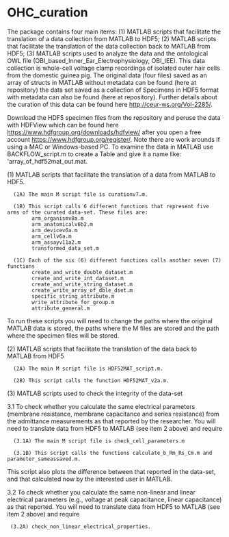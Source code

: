# OHC_curation
The package contains four main items: (1) MATLAB scripts that facilitate the translation of a data collection from MATLAB to HDF5; (2) MATLAB scripts that facilitate the translation of the data collection back to MATLAB from HDF5; (3) MATLAB scripts used to analyze the data and the ontological OWL file (OBI_based_Inner_Ear_Electrophysiology, OBI_IEE). This data collection is whole-cell voltage clamp recordings of isolated outer hair cells from the domestic guinea pig.  The original data (four files) saved as an array of structs in MATLAB without metadata can be found (here at repository) the data set saved as a collection of Specimens in HDF5 format with metadata can also be found (here at repository). Further details about the curation of this data can be found here http://ceur-ws.org/Vol-2285/.   

Download the HDF5 specimen files from the repository and peruse the data with HDFView which can be found here https://www.hdfgroup.org/downloads/hdfview/ after you open a free account https://www.hdfgroup.org/register/.  Note there are work arounds if using a MAC or Windows-based PC. 
To examine the data in MATLAB use BACKFLOW_script.m to create a Table and give it a name like: 'array_of_hdf52mat_out.mat. 

(1) MATLAB scripts that facilitate the translation of a data from MATLAB to HDF5. 

      (1A) The main M script file is curationv7.m.  
      
      (1B) This script calls 6 different functions that represent five arms of the curated data-set. These files are:
            arm_organismv8a.m
            arm_anatomicalv6b2.m
            arm_devicev6a.m
            arm_cellv6a.m
            arm_assayv11a2.m
            transformed_data_set.m
            
      (1C) Each of the six (6) different functions calls another seven (7) functions
            create_and_write_double_dataset.m
            create_and_write_int_dataset.m
            create_and_write_string_dataset.m
            create_write_array_of_dble_dset.m
            specific_string_attribute.m
            write_attribute_for_group.m
            attribute_general.m
To run these scripts you will need to change the paths where the original MATLAB data is stored, the paths where the M files are stored and the path where the specimen files will be stored. 

(2)  MATLAB scripts that facilitate the translation of the data back to MATLAB from HDF5

      (2A) The main M script file is HDF52MAT_script.m.  
      
      (2B) This script calls the function HDF52MAT_v2a.m.
      
(3) MATLAB scripts used to check the integrity of the data-set

3.1 To check whether you calculate the same electrical parameters (membrane resistance, membrane capacitance and series resistance) from the admittance measurements as that reported by the researcher. You will need to translate data from HDF5 to MATLAB (see item 2 above) and require

      (3.1A) The main M script file is check_cell_parameters.m 

      (3.1B) This script calls the functions calculate_b_Rm_Rs_Cm.m and parameter_sameassaved.m.

This script also plots the difference between that reported in the data-set, and that calculated now by the interested user in MATLAB. 

3.2 To check whether you calculate the same non-linear and linear electrical parameters (e.g., voltage at peak capacitance, linear capacitance) as that reported. You will need to translate data from HDF5 to MATLAB (see item 2 above) and require

     (3.2A) check_non_linear_electrical_properties.



